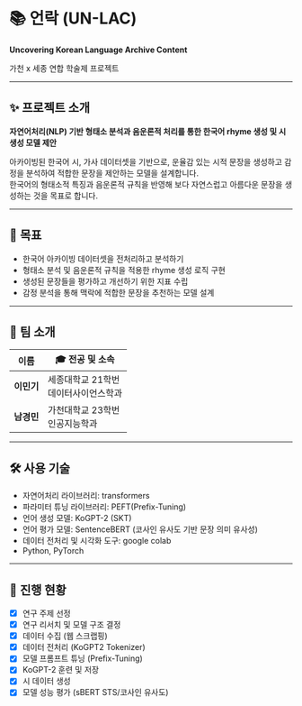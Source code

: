 # 📚 언락 (UN-LAC)

**Uncovering Korean Language Archive Content**

가천 x 세종 연합 학술제 프로젝트

---

## ✨ 프로젝트 소개

**자연어처리(NLP) 기반 형태소 분석과 음운론적 처리를 통한 한국어 rhyme 생성 및 시 생성 모델 제안**

아카이빙된 한국어 시, 가사 데이터셋을 기반으로, 운율감 있는 시적 문장을 생성하고 감정을 분석하여 적합한 문장을 제안하는 모델을 설계합니다.  
한국어의 형태소적 특징과 음운론적 규칙을 반영해 보다 자연스럽고 아름다운 문장을 생성하는 것을 목표로 합니다.

---

## 🎯 목표

- 한국어 아카이빙 데이터셋을 전처리하고 분석하기
- 형태소 분석 및 음운론적 규칙을 적용한 rhyme 생성 로직 구현
- 생성된 문장들을 평가하고 개선하기 위한 지표 수립
- 감정 분석을 통해 맥락에 적합한 문장을 추천하는 모델 설계

---

## 👥 팀 소개

| 이름       | 🎓 전공 및 소속                          |
| ---------- | ---------------------------------------- |
| **이민기** | 세종대학교 21학번 <br>데이터사이언스학과 |
| **남경민** | 가천대학교 23학번 <br>인공지능학과       |

---

## 🛠 사용 기술

- 자연어처리 라이브러리: transformers
- 파라미터 튜닝 라이브러리: PEFT(Prefix-Tuning)
- 언어 생성 모델: KoGPT-2 (SKT)
- 언어 평가 모델: SentenceBERT (코사인 유사도 기반 문장 의미 유사성)
- 데이터 전처리 및 시각화 도구: google colab
- Python, PyTorch

---

## 📄 진행 현황

- [x] 연구 주제 선정
- [x] 연구 리서치 및 모델 구조 결정
- [x] 데이터 수집 (웹 스크랩핑)
- [x] 데이터 전처리 (KoGPT2 Tokenizer)
- [x] 모델 프롬프트 튜닝 (Prefix-Tuning)
- [x] KoGPT-2 훈련 및 저장
- [x] 시 데이터 생성
- [x] 모델 성능 평가 (sBERT STS/코사인 유사도)
